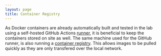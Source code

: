 ```yaml
---
layout: page
title: Container Registry
---
```


As Docker containers are already automatically built and tested in the lab using a self-hosted GitHub Actions [runner](/runner.html), it is beneficial to keep the containers stored on site as well.
The same machine used for the GitHub runner, is also running a [container registry](https://hub.docker.com/_/registry).
This allows images to be pulled quickly as they are only transfered over the local network.